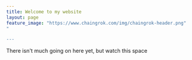 ```yaml
---
title: Welcome to my website
layout: page
feature_image: "https://www.chaingrok.com/img/chaingrok-header.png"
"

---
```


There isn't much going on here yet, but watch this space
